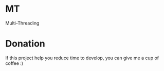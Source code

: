 # MT
Multi-Threading



# Donation

If this project help you reduce time to develop, you can give me a cup of coffee :)

